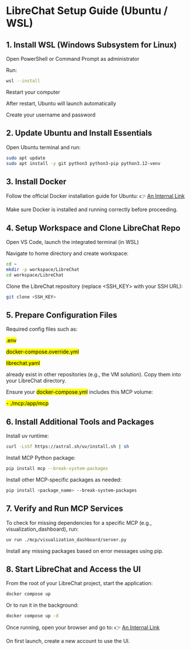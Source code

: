 # LibreChat Setup Guide (Ubuntu / WSL)

## 1. Install WSL (Windows Subsystem for Linux)

Open PowerShell or Command Prompt as administrator

Run:

```bash
wsl --install
```

Restart your computer

After restart, Ubuntu will launch automatically

Create your username and password

## 2. Update Ubuntu and Install Essentials

Open Ubuntu terminal and run:

```bash
sudo apt update
sudo apt install -y git python3 python3-pip python3.12-venv
```

## 3. Install Docker

Follow the official Docker installation guide for Ubuntu:
👉 [An Internal Link](https://docs.docker.com/desktop/setup/install/linux/ubuntu/)

Make sure Docker is installed and running correctly before proceeding.

## 4. Setup Workspace and Clone LibreChat Repo

Open VS Code, launch the integrated terminal (in WSL)

Navigate to home directory and create workspace:

```bash
cd ~
mkdir -p workspace/LibreChat
cd workspace/LibreChat
```

Clone the LibreChat repository (replace <SSH_KEY> with your SSH URL):

```bash
git clone <SSH_KEY>
```

## 5. Prepare Configuration Files

Required config files such as:

<mark>.env</mark>

<mark>docker-compose.override.yml</mark>

<mark>librechat.yaml</mark>

already exist in other repositories (e.g., the VM solution).
Copy them into your LibreChat directory.

Ensure your <mark>docker-compose.yml</mark> includes this MCP volume:

<mark>- ./mcp:/app/mcp</mark>

## 6. Install Additional Tools and Packages

Install uv runtime:

```bash
curl -LsSf https://astral.sh/uv/install.sh | sh
```

Install MCP Python package:

```bash
pip install mcp --break-system-packages
```

Install other MCP-specific packages as needed:

```bash
pip install <package_name> --break-system-packages
```

## 7. Verify and Run MCP Services

To check for missing dependencies for a specific MCP (e.g., visualization_dashboard), run:

```bash
uv run ./mcp/visualization_dashboard/server.py
```

Install any missing packages based on error messages using pip.

## 8. Start LibreChat and Access the UI

From the root of your LibreChat project, start the application:

```bash
docker compose up
```

Or to run it in the background:

```bash
docker compose up -d
```

Once running, open your browser and go to:
👉 [An Internal Link](http://localhost:3080/)

On first launch, create a new account to use the UI.